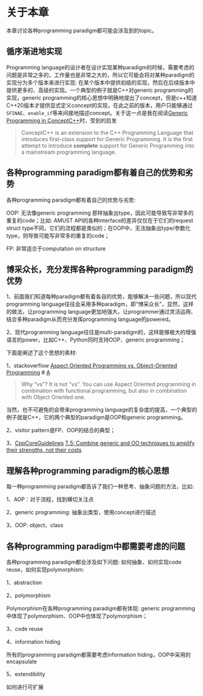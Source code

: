 # 关于本章

本章讨论各种programming paradigm都可能会涉及到的topic。

## 循序渐进地实现

Programming language的设计者在设计实现某种paradigm的时候，需要考虑的问题是非常之多的，工作量也是非常之大的，所以它可能会将对某种paradigm的实现分为多个版本来进行实现: 在某个版本中提供初级的实现，然后在后续版本中提供更多的、高级的实现。一个典型的例子就是C++对generic programming的实现，generic programming的核心思想中明确地提出了concept，但是c++知道C++20版本才提供显式定义concept的实现，在此之前的版本，用户只能够通过`SFINAE`、`enable_if`等来间接地描述concept。关于这一点是我在阅读[Generic Programming in ConceptC++](http://www.generic-programming.org/languages/conceptcpp.html)时，受到的启发

> ConceptC++ is an extension to the C++ Programming Language that introduces first-class support for Generic Programming. It is the first attempt to introduce **complete** support for Generic Programming into a mainstream programming language. 

## 各种programming paradigm都有着自己的优势和劣势

各种programming paradigm都有着自己的优势与劣势:

OOP: 无法像generic programming 那样抽象出type，因此可能导致写非常多的重复的code；比如: AMUST API的各种interface的差异仅仅在于它们的request struct type不同，它们的流程都是类似的；在OOP中，无法抽象出type/参数化type，则导致可能写非常多的重复的code；

FP: 非常适合于computation on structure

## 博采众长，充分发挥各种programming paradigm的优势

1、前面我们知道每种paradigm都有着各自的优势，能够解决一些问题，所以现代programming language往往会采用多种paradigm，即“博采众长”，显然，这样的做法，让programming language更加地强大，让programmer通过灵活运用、结合多种paradigm从而充分发挥programming language的powered。

2、现代programming language往往是multi-paradigm的，这样能够极大的增强语言的power，比如C++、Python同时支持OOP、generic programming；

下面是阐述了这个思想的素材:

1、stackoverflow [Aspect Oriented Programming vs. Object-Oriented Programming](https://stackoverflow.com/questions/232884/aspect-oriented-programming-vs-object-oriented-programming) # [A](https://stackoverflow.com/a/232918)

> Why "vs"? It is not "vs". You can use Aspect Oriented programming in combination with functional programming, but also in combination with Object Oriented one.

当然，也不可避免的会带来programming language的复杂度的提高，一个典型的例子就是C++，它的两个典型的paradigm是OOP和generic programming。

2、visitor pattern是FP、OOP的结合的典型；

3、[CppCoreGuidelines](https://isocpp.github.io/CppCoreGuidelines/CppCoreGuidelines) [T.5: Combine generic and OO techniques to amplify their strengths, not their costs](https://isocpp.github.io/CppCoreGuidelines/CppCoreGuidelines#Rt-generic-oo)



## 理解各种programming paradigm的核心思想

每一种programming paradigm都告诉了我们一种思考、抽象问题的方法，比如:

1、AOP：对于流程，找到横切关注点

2、generic programming: 抽象出类型，使用concept进行描述

3、OOP: object、class



## 各种programming paradigm中都需要考虑的问题

各种programming paradigm都会涉及如下问题: 如何抽象、如何实现code reuse，如何实现polymorphism: 

1、abstraction 

2、polymorphism

Polymorphism在各种programming paradigm都有体现: generic programming中体现了polymorphism、OOP中也体现了polymorphism；

3、code reuse

4、information hiding

所有的programming paradigm都需要考虑information hiding，OOP中采用的encapsulate

5、extendibility

如何进行可扩展

